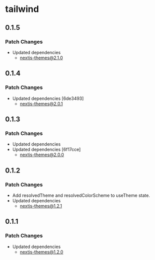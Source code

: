 # tailwind

## 0.1.5

### Patch Changes

- Updated dependencies
  - nextjs-themes@2.1.0

## 0.1.4

### Patch Changes

- Updated dependencies [6de3493]
  - nextjs-themes@2.0.1

## 0.1.3

### Patch Changes

- Updated dependencies
- Updated dependencies [6f17cce]
  - nextjs-themes@2.0.0

## 0.1.2

### Patch Changes

- Add resolvedTheme and resolvedColorScheme to useTheme state.
- Updated dependencies
  - nextjs-themes@1.2.1

## 0.1.1

### Patch Changes

- Updated dependencies
  - nextjs-themes@1.2.0
